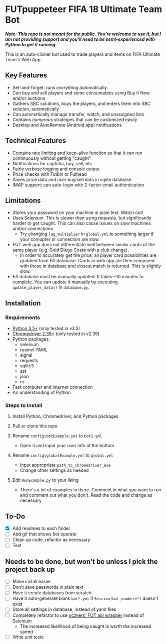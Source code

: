 # FUTpuppeteer FIFA 18 Ultimate Team Bot

*__Note: This repo is not meant for the public. You're welcome to use it, but I am not providing support and you'll need to be semi-experienced with Python to get it running.__*

This is an auto-clicker bot used to trade players and items on FIFA Ultimate Team's Web App.

## Key Features

* Set-and-forget: runs *everything* automatically.
* Can buy and sell players and some consumables using Buy It Now and/or auctions
* Gathers SBC solutions, buys the players, and enters them into SBC solution, automatically
* Can automatically manage transfer, watch, and unassigned lists
* Contains *numerous* strategies that can be customized easily
* Desktop and AutoRemote (Android app) notifications

## Technical Features

* Contains rate limiting and keep-alive function so that it can run continuously without getting "caught"
* Notifications for captcha, buy, sell, etc
* Fairly verbose logging and console output
* Price checks with Futbin or Futhead
* Saves price data and user buy/sell data in sqlite database
* IMAP support: can auto-login with 2-factor email authentication

## Limitations

* Stores your password on your machine in plain text. Watch out!
* Uses Selenium. This is slower than using requests, but significantly harder to get caught. This can also cause issues on slow machines and/or connections. 
  * Try changing `lag_multiplier` in `global.yml` to something larger if your comupter or connection are slow.
* FUT web app does not differentiate well between similar cards of the same player (e.g. Gold Diego Costa with a club change). 
  * In order to accurately get the price, all player card possibilities are grabbed from EA database. Cards in web app are then compared with those in database and closest match is returned. This is slightly slow.
* EA database must be manually updated. It takes ~10 minutes to complete. You can update it manually by executing `update_player_data()` in `database.py`.

## Installation

### Requirements

* [Python 3.5+](https://www.python.org/downloads/) (only tested in v3.5)
* [Chromedriver 2.39+](http://chromedriver.chromium.org/downloads) (only tested in v2.39)
* Python packages:
  * selenium
  * ruamel.YAML
  * signal
  * requests
  * sqlite3
  * ast
  * json
  * re
* Fast computer and internet connection
* An understanding of Python

### Steps to Install

1. Install Python, Chromedriver, and Python packages
2. Pull or clone this repo

3. Rename `config\botExample.yml` to `bot1.yml`
    * Open it and input your user info at the bottom
4. Rename `config\globalExample.yml` to `global.yml`
    * Input appropriate `path_to_chromedriver_exe`
    * Change other settings as needed
5. Edit `RunExample.py` to your liking
    * There's a lot of examples in there. Comment in what you want to run and comment out what you don't. Read the code and change as necessary

## To-Do

- [X] Add readmes to each folder
- [ ] Add gif that shows bot operate
- [ ] Clean up code, refactor as necessary
- [ ] Test

## Needs to be done, but won't be unless I pick the project back up

- [ ] Make install easier
- [ ] Don't save passwords in plain text
- [ ] Have it create databases from scratch
- [ ] Have it auto-generate blank `bot*.yml` if `Session(bot_number=*)` doesn't exist
- [ ] Store all settings in database, instead of yaml files
- [ ] Completely refactor to use [oczkers' FUT api wrapper](https://github.com/futapi/fut) instead of Selenium
  * The increased likelihood of being caught is worth the increased speed
- [ ] Write unit tests
